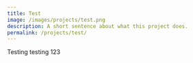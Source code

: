 ```yaml
---
title: Test
image: /images/projects/test.png
description: A short sentence about what this project does.
permalink: /projects/test/
---
```


Testing testing 123